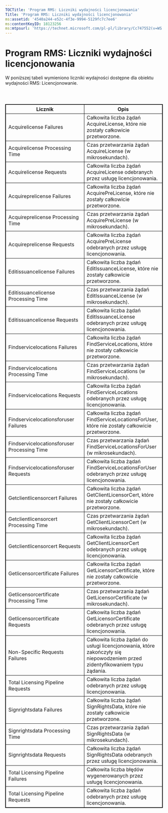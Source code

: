 ```yaml
---
TOCTitle: 'Program RMS: Liczniki wydajności licencjonowania'
Title: 'Program RMS: Liczniki wydajności licencjonowania'
ms:assetid: '4540a244-e52c-4f3e-9994-5129fc7c7ee6'
ms:contentKeyID: 18123256
ms:mtpsurl: 'https://technet.microsoft.com/pl-pl/library/Cc747552(v=WS.10)'
---
```


Program RMS: Liczniki wydajności licencjonowania
================================================

W poniższej tabeli wymieniono liczniki wydajności dostępne dla obiektu wydajności RMS: Licencjonowanie.

###  

 
<table style="border:1px solid black;">
<colgroup>
<col width="50%" />
<col width="50%" />
</colgroup>
<thead>
<tr class="header">
<th style="border:1px solid black;" >Licznik</th>
<th style="border:1px solid black;" >Opis</th>
</tr>
</thead>
<tbody>
<tr class="odd">
<td style="border:1px solid black;">Acquirelicense Failures</td>
<td style="border:1px solid black;">Całkowita liczba żądań AcquireLicense, które nie zostały całkowicie przetworzone.</td>
</tr>
<tr class="even">
<td style="border:1px solid black;">Acquirelicense Processing Time</td>
<td style="border:1px solid black;">Czas przetwarzania żądań AcquireLicense (w mikrosekundach).</td>
</tr>
<tr class="odd">
<td style="border:1px solid black;">Acquirelicense Requests</td>
<td style="border:1px solid black;">Całkowita liczba żądań AcquireLicense odebranych przez usługę licencjonowania.</td>
</tr>
<tr class="even">
<td style="border:1px solid black;">Acquireprelicense Failures</td>
<td style="border:1px solid black;">Całkowita liczba żądań AcquirePreLicense, które nie zostały całkowicie przetworzone.</td>
</tr>
<tr class="odd">
<td style="border:1px solid black;">Acquireprelicense Processing Time</td>
<td style="border:1px solid black;">Czas przetwarzania żądań AcquirePreLicense (w mikrosekundach).</td>
</tr>
<tr class="even">
<td style="border:1px solid black;">Acquireprelicense Requests</td>
<td style="border:1px solid black;">Całkowita liczba żądań AcquirePreLicense odebranych przez usługę licencjonowania.</td>
</tr>
<tr class="odd">
<td style="border:1px solid black;">Editissuancelicense Failures</td>
<td style="border:1px solid black;">Całkowita liczba żądań EditIssuanceLicense, które nie zostały całkowicie przetworzone.</td>
</tr>
<tr class="even">
<td style="border:1px solid black;">Editissuancelicense Processing Time</td>
<td style="border:1px solid black;">Czas przetwarzania żądań EditIssuanceLicense (w mikrosekundach).</td>
</tr>
<tr class="odd">
<td style="border:1px solid black;">Editissuancelicense Requests</td>
<td style="border:1px solid black;">Całkowita liczba żądań EditIssuanceLicense odebranych przez usługę licencjonowania.</td>
</tr>
<tr class="even">
<td style="border:1px solid black;">Findservicelocations Failures</td>
<td style="border:1px solid black;">Całkowita liczba żądań FindServiceLocations, które nie zostały całkowicie przetworzone.</td>
</tr>
<tr class="odd">
<td style="border:1px solid black;">Findservicelocations Processing Time</td>
<td style="border:1px solid black;">Czas przetwarzania żądań FindServiceLocations (w mikrosekundach).</td>
</tr>
<tr class="even">
<td style="border:1px solid black;">Findservicelocations Requests</td>
<td style="border:1px solid black;">Całkowita liczba żądań FindServiceLocations odebranych przez usługę licencjonowania.</td>
</tr>
<tr class="odd">
<td style="border:1px solid black;">Findservicelocationsforuser Failures</td>
<td style="border:1px solid black;">Całkowita liczba żądań FindServiceLocationsForUser, które nie zostały całkowicie przetworzone.</td>
</tr>
<tr class="even">
<td style="border:1px solid black;">Findservicelocationsforuser Processing Time</td>
<td style="border:1px solid black;">Czas przetwarzania żądań FindServiceLocationsForUser (w mikrosekundach).</td>
</tr>
<tr class="odd">
<td style="border:1px solid black;">Findservicelocationsforuser Requests</td>
<td style="border:1px solid black;">Całkowita liczba żądań FindServiceLocationsForUser odebranych przez usługę licencjonowania.</td>
</tr>
<tr class="even">
<td style="border:1px solid black;">Getclientlicensorcert Failures</td>
<td style="border:1px solid black;">Całkowita liczba żądań GetClientLicensorCert, które nie zostały całkowicie przetworzone.</td>
</tr>
<tr class="odd">
<td style="border:1px solid black;">Getclientlicensorcert Processing Time</td>
<td style="border:1px solid black;">Czas przetwarzania żądań GetClientLicensorCert (w mikrosekundach).</td>
</tr>
<tr class="even">
<td style="border:1px solid black;">Getclientlicensorcert Requests</td>
<td style="border:1px solid black;">Całkowita liczba żądań GetClientLicensorCert odebranych przez usługę licencjonowania.</td>
</tr>
<tr class="odd">
<td style="border:1px solid black;">Getlicensorcertificate Failures</td>
<td style="border:1px solid black;">Całkowita liczba żądań GetLicensorCertificate, które nie zostały całkowicie przetworzone.</td>
</tr>
<tr class="even">
<td style="border:1px solid black;">Getlicensorcertificate Processing Time</td>
<td style="border:1px solid black;">Czas przetwarzania żądań GetLicensorCertificate (w mikrosekundach).</td>
</tr>
<tr class="odd">
<td style="border:1px solid black;">Getlicensorcertificate Requests</td>
<td style="border:1px solid black;">Całkowita liczba żądań GetLicensorCertificate odebranych przez usługę licencjonowania.</td>
</tr>
<tr class="even">
<td style="border:1px solid black;">Non-Specific Requests Failures</td>
<td style="border:1px solid black;">Całkowita liczba żądań do usługi licencjonowania, które zakończyły się niepowodzeniem przed zidentyfikowaniem typu żądania.</td>
</tr>
<tr class="odd">
<td style="border:1px solid black;">Total Licensing Pipeline Requests</td>
<td style="border:1px solid black;">Całkowita liczba żądań odebranych przez usługę licencjonowania.</td>
</tr>
<tr class="even">
<td style="border:1px solid black;">Signrightsdata Failures</td>
<td style="border:1px solid black;">Całkowita liczba żądań SignRightsData, które nie zostały całkowicie przetworzone.</td>
</tr>
<tr class="odd">
<td style="border:1px solid black;">Signrightsdata Processing Time</td>
<td style="border:1px solid black;">Czas przetwarzania żądań SignRightsData (w mikrosekundach).</td>
</tr>
<tr class="even">
<td style="border:1px solid black;">Signrightsdata Requests</td>
<td style="border:1px solid black;">Całkowita liczba żądań SignRightsData odebranych przez usługę licencjonowania.</td>
</tr>
<tr class="odd">
<td style="border:1px solid black;">Total Licensing Pipeline Failures</td>
<td style="border:1px solid black;">Całkowita liczba błędów wygenerowanych przez usługę licencjonowania.</td>
</tr>
<tr class="even">
<td style="border:1px solid black;">Total Licensing Pipeline Requests</td>
<td style="border:1px solid black;">Całkowita liczba żądań odebranych przez usługę licencjonowania.</td>
</tr>
</tbody>
</table>
